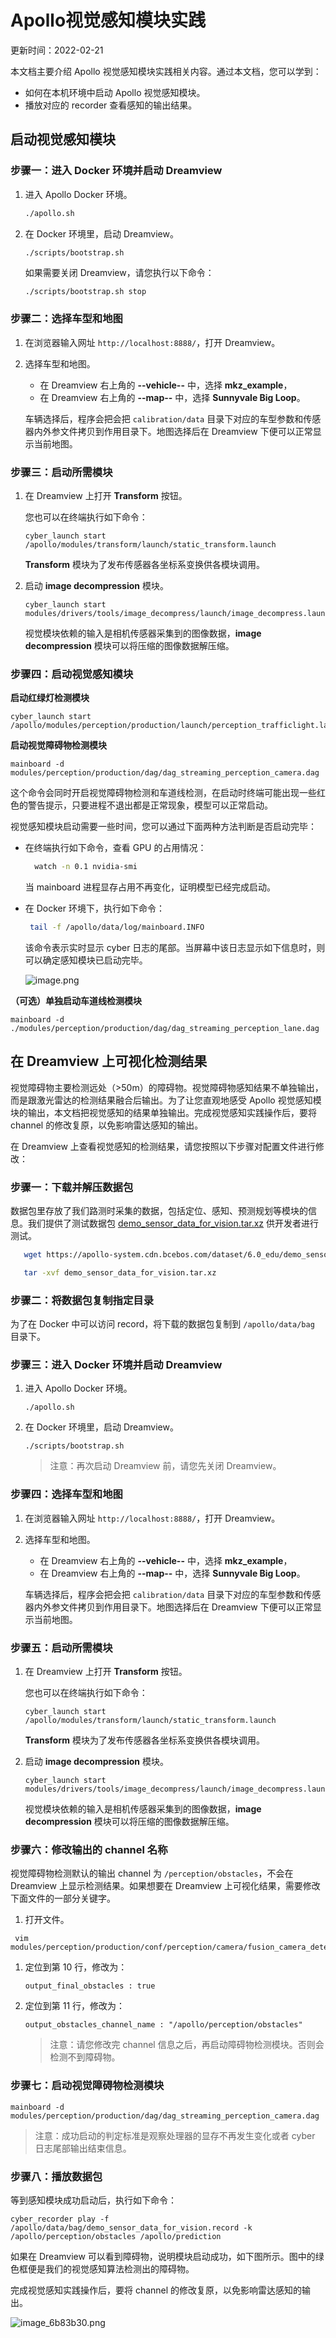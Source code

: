 # Apollo视觉感知模块实践

更新时间：2022-02-21

本文档主要介绍 Apollo 视觉感知模块实践相关内容。通过本文档，您可以学到：

- 如何在本机环境中启动 Apollo 视觉感知模块。
- 播放对应的 recorder 查看感知的输出结果。

## 启动视觉感知模块

### 步骤一：进入 Docker 环境并启动 Dreamview

1. 进入 Apollo Docker 环境。

   

   ```bash
   ./apollo.sh
   ```

2. 在 Docker 环境里，启动 Dreamview。

   

   ```bash
   ./scripts/bootstrap.sh
   ```

   如果需要关闭 Dreamview，请您执行以下命令：

   ```text
   ./scripts/bootstrap.sh stop
   ```

### 步骤二：选择车型和地图

1. 在浏览器输入网址 `http://localhost:8888/`，打开 Dreamview。

2. 选择车型和地图。

   - 在 Dreamview 右上角的 **--vehicle--** 中，选择 **mkz_example**，
   - 在 Dreamview 右上角的 **--map--** 中，选择 **Sunnyvale Big Loop**。

   车辆选择后，程序会把会把 `calibration/data` 目录下对应的车型参数和传感器内外参文件拷贝到作用目录下。地图选择后在 Dreamview 下便可以正常显示当前地图。

### 步骤三：启动所需模块

1. 在 Dreamview 上打开 **Transform** 按钮。

   您也可以在终端执行如下命令：

   ```text
   cyber_launch start /apollo/modules/transform/launch/static_transform.launch
   ```

   **Transform** 模块为了发布传感器各坐标系变换供各模块调用。

2. 启动 **image decompression** 模块。

   ```text
   cyber_launch start modules/drivers/tools/image_decompress/launch/image_decompress.launch
   ```

   视觉模块依赖的输入是相机传感器采集到的图像数据，**image decompression** 模块可以将压缩的图像数据解压缩。

### 步骤四：启动视觉感知模块

**启动红绿灯检测模块**

```text
cyber_launch start /apollo/modules/perception/production/launch/perception_trafficlight.launch
```

**启动视觉障碍物检测模块**

```text
mainboard -d modules/perception/production/dag/dag_streaming_perception_camera.dag
```

这个命令会同时开启视觉障碍物检测和车道线检测，在启动时终端可能出现一些红色的警告提示，只要进程不退出都是正常现象，模型可以正常启动。

视觉感知模块启动需要一些时间，您可以通过下面两种方法判断是否启动完毕：

- 在终端执行如下命令，查看 GPU 的占用情况：

  

  ```bash
    watch -n 0.1 nvidia-smi
  ```

  当 mainboard 进程显存占用不再变化，证明模型已经完成启动。

- 在 Docker 环境下，执行如下命令：

  

  ```bash
   tail -f /apollo/data/log/mainboard.INFO
  ```

  该命令表示实时显示 cyber 日志的尾部。当屏幕中该日志显示如下信息时，则可以确定感知模块已启动完毕。

  ![image.png](https://bce.bdstatic.com/doc/Apollo-Homepage-Document/Apollo_Doc_CN_6_0/image_9c32931.png)

**（可选）单独启动车道线检测模块**

```text
mainboard -d ./modules/perception/production/dag/dag_streaming_perception_lane.dag
```

## 在 Dreamview 上可视化检测结果

视觉障碍物主要检测远处（>50m）的障碍物。视觉障碍物感知结果不单独输出，而是跟激光雷达的检测结果融合后输出。为了让您直观地感受 Apollo 视觉感知模块的输出，本文档把视觉感知的结果单独输出。完成视觉感知实践操作后，要将 channel 的修改复原，以免影响雷达感知的输出。

在 Dreamview 上查看视觉感知的检测结果，请您按照以下步骤对配置文件进行修改：

### 步骤一：下载并解压数据包

数据包里存放了我们路测时采集的数据，包括定位、感知、预测规划等模块的信息。我们提供了测试数据包 [demo_sensor_data_for_vision.tar.xz](https://apollo-system.cdn.bcebos.com/dataset/6.0_edu/demo_sensor_data_for_vision.tar.xz) 供开发者进行测试。



```bash
   wget https://apollo-system.cdn.bcebos.com/dataset/6.0_edu/demo_sensor_data_for_vision.tar.xz
```



```bash
   tar -xvf demo_sensor_data_for_vision.tar.xz
```

### 步骤二：将数据包复制指定目录

为了在 Docker 中可以访问 record，将下载的数据包复制到 `/apollo/data/bag` 目录下。

### 步骤三：进入 Docker 环境并启动 Dreamview

1. 进入 Apollo Docker 环境。

   ```text
   ./apollo.sh
   ```

2. 在 Docker 环境里，启动 Dreamview。

   ```text
   ./scripts/bootstrap.sh
   ```

   > 注意：再次启动 Dreamview 前，请您先关闭 Dreamview。

### 步骤四：选择车型和地图

1. 在浏览器输入网址 `http://localhost:8888/`，打开 Dreamview。

2. 选择车型和地图。

   - 在 Dreamview 右上角的 **--vehicle--** 中，选择 **mkz_example**，
   - 在 Dreamview 右上角的 **--map--** 中，选择 **Sunnyvale Big Loop**。

   车辆选择后，程序会把会把 `calibration/data` 目录下对应的车型参数和传感器内外参文件拷贝到作用目录下。地图选择后在 Dreamview 下便可以正常显示当前地图。

### 步骤五：启动所需模块

1. 在 Dreamview 上打开 **Transform** 按钮。

   您也可以在终端执行如下命令：

   ```text
   cyber_launch start /apollo/modules/transform/launch/static_transform.launch
   ```

   **Transform** 模块为了发布传感器各坐标系变换供各模块调用。

2. 启动 **image decompression** 模块。

   ```text
   cyber_launch start modules/drivers/tools/image_decompress/launch/image_decompress.launch
   ```

   视觉模块依赖的输入是相机传感器采集到的图像数据，**image decompression** 模块可以将压缩的图像数据解压缩。

### 步骤六：修改输出的 channel 名称

视觉障碍物检测默认的输出 channel 为 `/perception/obstacles`，不会在 Dreamview 上显示检测结果。如果想要在 Dreamview 上可视化结果，需要修改下面文件的一部分关键字。

1. 打开文件。

```text
 vim modules/perception/production/conf/perception/camera/fusion_camera_detection_component.pb.txt
```

1. 定位到第 10 行，修改为：

   ```text
   output_final_obstacles : true
   ```

2. 定位到第 11 行，修改为：

   ```text
   output_obstacles_channel_name : "/apollo/perception/obstacles"
   ```

   > 注意：请您修改完 channel 信息之后，再启动障碍物检测模块。否则会检测不到障碍物。

### 步骤七：启动视觉障碍物检测模块

```text
mainboard -d modules/perception/production/dag/dag_streaming_perception_camera.dag
```

> 注意：成功启动的判定标准是观察处理器的显存不再发生变化或者 cyber 日志尾部输出结束信息。

### 步骤八：播放数据包

等到感知模块成功启动后，执行如下命令：

```text
cyber_recorder play -f /apollo/data/bag/demo_sensor_data_for_vision.record -k /apollo/perception/obstacles /apollo/prediction
```

如果在 Dreamview 可以看到障碍物，说明模块启动成功，如下图所示。图中的绿色框便是我们的视觉感知算法检测出的障碍物。

完成视觉感知实践操作后，要将 channel 的修改复原，以免影响雷达感知的输出。

![image_6b83b30.png](https://bce.bdstatic.com/doc/Apollo-Homepage-Document/Apollo_Doc_CN_6_0/image_6b83b30_6b83b30.png)